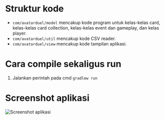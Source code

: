 # Struktur kode
- `com/avatarduel/model` mencakup kode program untuk kelas-kelas card, kelas-kelas card collection, kelas-kelas event dan gameplay, dan                            kelas player.
- `com/avatarduel/util` mencakup kode CSV reader.
- `com/avatarduel/view` mencakup kode tampilan aplikasi.

# Cara compile sekaligus run
1. Jalankan perintah pada cmd `gradlew run`

# Screenshot aplikasi
![Screenshot aplikasi](screenshot.png)
